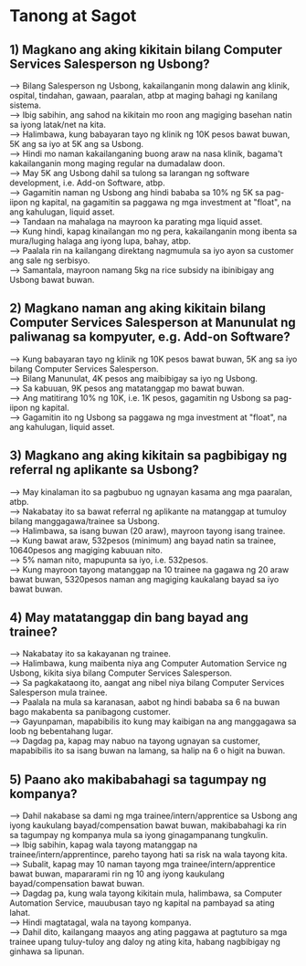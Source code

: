# Tanong at Sagot
## 1) Magkano ang aking kikitain bilang Computer Services Salesperson ng Usbong?
--> Bilang Salesperson ng Usbong, kakailanganin mong dalawin ang klinik, ospital, tindahan, gawaan, paaralan, atbp at maging bahagi ng kanilang sistema.<br/>
--> Ibig sabihin, ang sahod na kikitain mo roon ang magiging basehan natin sa iyong latak/net na kita.<br/>
--> Halimbawa, kung babayaran tayo ng klinik ng 10K pesos bawat buwan, 5K ang sa iyo at 5K ang sa Usbong.<br/>
--> Hindi mo naman kakailanganing buong araw na nasa klinik, bagama't kakailanganin mong maging regular na dumadalaw doon.<br/>
--> May 5K ang Usbong dahil sa tulong sa larangan ng software development, i.e. Add-on Software, atbp.<br/>
--> Gagamitin naman ng Usbong ang hindi bababa sa 10% ng 5K sa pag-iipon ng kapital, na gagamitin sa paggawa ng mga investment at "float", na ang kahulugan, liquid asset.<br/>
--> Tandaan na mahalaga na mayroon ka parating mga liquid asset.<br/>
--> Kung hindi, kapag kinailangan mo ng pera, kakailanganin mong ibenta sa mura/luging halaga ang iyong lupa, bahay, atbp.<br/>
--> Paalala rin na kailangang direktang nagmumula sa iyo ayon sa customer ang sale ng serbisyo.<br/>
--> Samantala, mayroon namang 5kg na rice subsidy na ibinibigay ang Usbong bawat buwan.<br/>
## 2) Magkano naman ang aking kikitain bilang Computer Services Salesperson at Manunulat ng paliwanag sa kompyuter, e.g. Add-on Software?
--> Kung babayaran tayo ng klinik ng 10K pesos bawat buwan, 5K ang sa iyo bilang Computer Services Salesperson.<br/>
--> Bilang Manunulat, 4K pesos ang maibibigay sa iyo ng Usbong.<br/>
--> Sa kabuuan, 9K pesos ang matatanggap mo bawat buwan.<br/>
--> Ang matitirang 10% ng 10K, i.e. 1K pesos, gagamitin ng Usbong sa pag-iipon ng kapital.<br/>
--> Gagamitin ito ng Usbong sa paggawa ng mga investment at "float", na ang kahulugan, liquid asset.<br/>

## 3) Magkano ang aking kikitain sa pagbibigay ng referral ng aplikante sa Usbong?
--> May kinalaman ito sa pagbubuo ng ugnayan kasama ang mga paaralan, atbp.<br/>
--> Nakabatay ito sa bawat referral ng aplikante na matanggap at tumuloy bilang manggagawa/trainee sa Usbong.<br/>
--> Halimbawa, sa isang buwan (20 araw), mayroon tayong isang trainee.<br/>
--> Kung bawat araw, 532pesos (minimum) ang bayad natin sa trainee, 10640pesos ang magiging kabuuan nito.<br/>
--> 5% naman nito, mapupunta sa iyo, i.e. 532pesos.<br/>
--> Kung mayroon tayong matanggap na 10 trainee na gagawa ng 20 araw bawat buwan, 5320pesos naman ang magiging kaukalang bayad sa iyo bawat buwan.<br/>

## 4) May matatanggap din bang bayad ang trainee?
--> Nakabatay ito sa kakayanan ng trainee.<br/>
--> Halimbawa, kung maibenta niya ang Computer Automation Service ng Usbong, kikita siya bilang Computer Services Salesperson.<br/>
--> Sa pagkakataong ito, aangat ang nibel niya bilang Computer Services Salesperson mula trainee.<br/>
--> Paalala na mula sa karanasan, aabot ng hindi bababa sa 6 na buwan bago makabenta sa panibagong customer.<br/>
--> Gayunpaman, mapabibilis ito kung may kaibigan na ang manggagawa sa loob ng bebentahang lugar.<br/>
--> Dagdag pa, kapag may nabuo na tayong ugnayan sa customer, mapabibilis ito sa isang buwan na lamang, sa halip na 6 o higit na buwan.<br/>

## 5) Paano ako makibabahagi sa tagumpay ng kompanya?
--> Dahil nakabase sa dami ng mga trainee/intern/apprentice sa Usbong ang iyong kaukulang bayad/compensation bawat buwan, makibabahagi ka rin sa tagumpay ng kompanya mula sa iyong ginagampanang tungkulin.<br/>
--> Ibig sabihin, kapag wala tayong matanggap na trainee/intern/apprentince, pareho tayong hati sa risk na wala tayong kita.<br/>
--> Subalit, kapag may 10 naman tayong mga trainee/intern/apprentice bawat buwan, mapararami rin ng 10 ang iyong kaukulang bayad/compensation bawat buwan.<br/>
--> Dagdag pa, kung wala tayong kikitain mula, halimbawa, sa Computer Automation Service, mauubusan tayo ng kapital na pambayad sa ating lahat.<br/>
--> Hindi magtatagal, wala na tayong kompanya.<br/>
--> Dahil dito, kailangang maayos ang ating paggawa at pagtuturo sa mga trainee upang tuluy-tuloy ang daloy ng ating kita, habang nagbibigay ng ginhawa sa lipunan.<br/>
